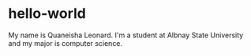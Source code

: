 # hello-world

My name is Quaneisha Leonard. I'm a student at Albnay State University
and my major is computer science. 
